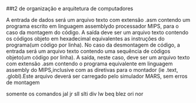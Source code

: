 ##t2 de organização e arquitetura de computadores


A  entrada  de  dados  será  um  arquivo  texto  com  extensão  .asm  contendo  um programa escrito em linguagem assemblydo processador MIPS,
para o caso da montagem  do  código. A  saída  deve  ser  um  arquivo  texto  contendo  os  códigos objeto  em  hexadecimal  equivalentes  as  instruções 
do  programa(um  código  por linha). No  caso  da  desmontagem  de  código,  a  entrada  será  um arquivo  texto  contendo uma  sequência  de  códigos 
objeto(um  código  por  linha).  A  saída,  neste  caso, deve ser um arquivo texto com extensão .asm contendo o programa equivalente em linguagem assembly do MIPS,inclusive com as 
diretivas para o montador (ie .text, .globl).Este arquivo deverá ser carregado pelo simulador MARS, sem erros de montagem


 somente os comandos jal jr sll slti div lw beq blez ori nor
